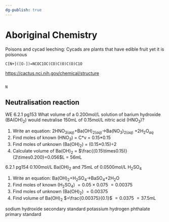```yaml
---
dg-publish: true
---
```


# Aboriginal Chemistry
Poisons and cycad leeching:
Cycads are plants that have edible fruit yet it is poisonous
```smiles
C[N+]([O-])=NCOC1OC(CO)C(O)C(O)C1O
```

https://cactus.nci.nih.gov/chemical/structure
```smiles

```
```smiles
N
```



## Neutralisation reaction
WE 6.2.1 pg153
What volume of a 0.200mol/L solution of barium hydroxide (BA(OH)$_2$) would neutralise 150mL of 0.15mol/L nitric acid (HNO$_3$)?
1. Write an equation:
$2$HNO$_{3(aq)}$+Ba(OH)$_{2(aq)}\rightarrow$Ba(NO$_3$)$_{2(aq)}$ +$2$H$_2$O$_{aq}$
2. Find moles of known (HNO$_3$) = C\*v = 0.15\*0.15
3. Find moles of unknown (Ba(OH)$_2$) = (0.15\*0.15)÷2
4. Calculate volume of Ba(OH)$_2$ = $\frac{(0.15\times0.15)}{2\times0.200}=0.056$L = 56mL

6.2.1 pg154
0.100mol/L Ba(OH)$_2$ and 75mL of 0.0500mol/L H$_2$SO$_4$
1. Write an equation:
Ba(OH)$_2$+H$_2$SO$_4\rightarrow$BaSO$_4$+$2$H$_2$O
2. Find moles of known (H$_2$SO$_4$)
$=0.05\times0.075$
$=0.00375$
3. Find moles of unknown (Ba(OH)$_2$)
$=0.00375$
4. Find volume of Ba(OH)$_2$
$=\frac{0.00375}{0.1}$
$=0.0375$
$=37.5$mL

sodium hydroxide secondary standard
potassium hydrogen phthalate primary standard